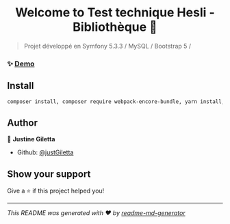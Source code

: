 <h1 align="center">Welcome to Test technique Hesli - Bibliothèque 👋</h1>
<p>
</p>

> Projet développé en Symfony 5.3.3 / MySQL / Bootstrap 5 /

### ✨ [Demo](http://127.0.0.1:8000)

## Install

```sh
composer install, composer require webpack-encore-bundle, yarn install, bin/console doctrine:fixtures:load, symfony server:start
```

## Author

👤 **Justine Giletta**

* Github: [@justGiletta](https://github.com/justGiletta)

## Show your support

Give a ⭐️ if this project helped you!

***
_This README was generated with ❤️ by [readme-md-generator](https://github.com/kefranabg/readme-md-generator)_
